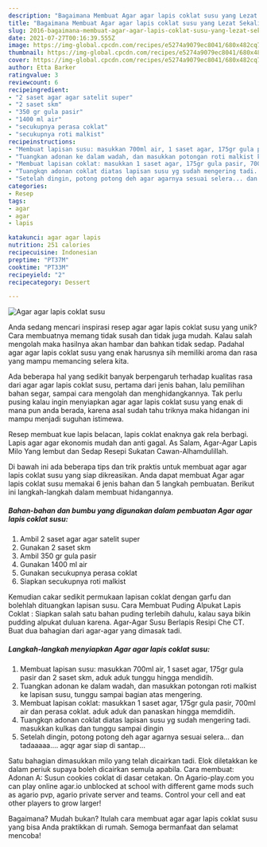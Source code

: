 ```yaml
---
description: "Bagaimana Membuat Agar agar lapis coklat susu yang Lezat Sekali"
title: "Bagaimana Membuat Agar agar lapis coklat susu yang Lezat Sekali"
slug: 2016-bagaimana-membuat-agar-agar-lapis-coklat-susu-yang-lezat-sekali
date: 2021-07-27T00:16:39.555Z
image: https://img-global.cpcdn.com/recipes/e5274a9079ec8041/680x482cq70/agar-agar-lapis-coklat-susu-foto-resep-utama.jpg
thumbnail: https://img-global.cpcdn.com/recipes/e5274a9079ec8041/680x482cq70/agar-agar-lapis-coklat-susu-foto-resep-utama.jpg
cover: https://img-global.cpcdn.com/recipes/e5274a9079ec8041/680x482cq70/agar-agar-lapis-coklat-susu-foto-resep-utama.jpg
author: Etta Barker
ratingvalue: 3
reviewcount: 6
recipeingredient:
- "2 saset agar agar satelit super"
- "2 saset skm"
- "350 gr gula pasir"
- "1400 ml air"
- "secukupnya perasa coklat"
- "secukupnya roti malkist"
recipeinstructions:
- "Membuat lapisan susu: masukkan 700ml air, 1 saset agar, 175gr gula pasir dan 2 saset skm, aduk aduk tunggu hingga mendidih."
- "Tuangkan adonan ke dalam wadah, dan masukkan potongan roti malkist ke lapisan susu, tunggu sampai bagian atas mengering."
- "Membuat lapisan coklat: masukkan 1 saset agar, 175gr gula pasir, 700ml air dan perasa coklat. aduk aduk dan panaskan hingga memdidih."
- "Tuangkqn adonan coklat diatas lapisan susu yg sudah mengering tadi. masukkan kulkas dan tunggu sampai dingin"
- "Setelah dingin, potong potong deh agar agarnya sesuai selera... dan tadaaaaa.... agqr agar siap di santap..."
categories:
- Resep
tags:
- agar
- agar
- lapis

katakunci: agar agar lapis 
nutrition: 251 calories
recipecuisine: Indonesian
preptime: "PT37M"
cooktime: "PT33M"
recipeyield: "2"
recipecategory: Dessert

---
```



![Agar agar lapis coklat susu](https://img-global.cpcdn.com/recipes/e5274a9079ec8041/680x482cq70/agar-agar-lapis-coklat-susu-foto-resep-utama.jpg)

Anda sedang mencari inspirasi resep agar agar lapis coklat susu yang unik? Cara membuatnya memang tidak susah dan tidak juga mudah. Kalau salah mengolah maka hasilnya akan hambar dan bahkan tidak sedap. Padahal agar agar lapis coklat susu yang enak harusnya sih memiliki aroma dan rasa yang mampu memancing selera kita.

Ada beberapa hal yang sedikit banyak berpengaruh terhadap kualitas rasa dari agar agar lapis coklat susu, pertama dari jenis bahan, lalu pemilihan bahan segar, sampai cara mengolah dan menghidangkannya. Tak perlu pusing kalau ingin menyiapkan agar agar lapis coklat susu yang enak di mana pun anda berada, karena asal sudah tahu triknya maka hidangan ini mampu menjadi suguhan istimewa.

Resep membuat kue lapis belacan, lapis coklat enaknya gak rela berbagi. Lapis agar agar ekonomis mudah dan anti gagal. As Salam, Agar-Agar Lapis Milo Yang lembut dan Sedap Resepi Sukatan Cawan-Alhamdulillah.


Di bawah ini ada beberapa tips dan trik praktis untuk membuat agar agar lapis coklat susu yang siap dikreasikan. Anda dapat membuat Agar agar lapis coklat susu memakai 6 jenis bahan dan 5 langkah pembuatan. Berikut ini langkah-langkah dalam membuat hidangannya.

<!--inarticleads1-->

##### Bahan-bahan dan bumbu yang digunakan dalam pembuatan Agar agar lapis coklat susu:

1. Ambil 2 saset agar agar satelit super
1. Gunakan 2 saset skm
1. Ambil 350 gr gula pasir
1. Gunakan 1400 ml air
1. Gunakan secukupnya perasa coklat
1. Siapkan secukupnya roti malkist


Kemudian cakar sedikit permukaan lapisan coklat dengan garfu dan bolehlah dituangkan lapisan susu. Cara Membuat Puding Alpukat Lapis Coklat : Siapkan salah satu bahan puding terlebih dahulu, kalau saya bikin pudding alpukat duluan karena. Agar-Agar Susu Berlapis Resipi Che CT. Buat dua bahagian dari agar-agar yang dimasak tadi. 

<!--inarticleads2-->

##### Langkah-langkah menyiapkan Agar agar lapis coklat susu:

1. Membuat lapisan susu: masukkan 700ml air, 1 saset agar, 175gr gula pasir dan 2 saset skm, aduk aduk tunggu hingga mendidih.
1. Tuangkan adonan ke dalam wadah, dan masukkan potongan roti malkist ke lapisan susu, tunggu sampai bagian atas mengering.
1. Membuat lapisan coklat: masukkan 1 saset agar, 175gr gula pasir, 700ml air dan perasa coklat. aduk aduk dan panaskan hingga memdidih.
1. Tuangkqn adonan coklat diatas lapisan susu yg sudah mengering tadi. masukkan kulkas dan tunggu sampai dingin
1. Setelah dingin, potong potong deh agar agarnya sesuai selera... dan tadaaaaa.... agqr agar siap di santap...


Satu bahagian dimasukkan milo yang telah dicairkan tadi. Elok diletakkan ke dalam periuk supaya boleh dicairkan semula apabila. Cara membuat: Adonan A: Susun cookies coklat di dasar cetakan. On Agario-play.com you can play online agar.io unblocked at school with different game mods such as agario pvp, agario private server and teams. Control your cell and eat other players to grow larger! 

Bagaimana? Mudah bukan? Itulah cara membuat agar agar lapis coklat susu yang bisa Anda praktikkan di rumah. Semoga bermanfaat dan selamat mencoba!
